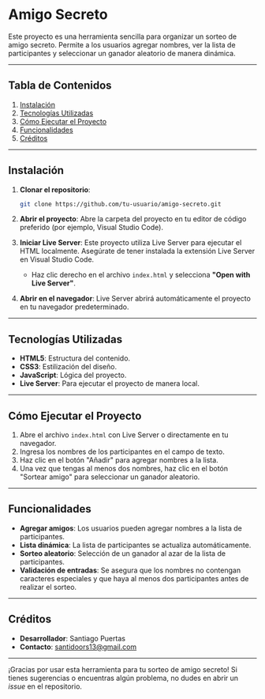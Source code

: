 # Amigo Secreto

Este proyecto es una herramienta sencilla para organizar un sorteo de amigo secreto. Permite a los usuarios agregar nombres, ver la lista de participantes y seleccionar un ganador aleatorio de manera dinámica.

---

## Tabla de Contenidos

1. [Instalación](#instalación)
2. [Tecnologías Utilizadas](#tecnologías-utilizadas)
3. [Cómo Ejecutar el Proyecto](#cómo-ejecutar-el-proyecto)
4. [Funcionalidades](#funcionalidades)
5. [Créditos](#créditos)

---

## Instalación

1. **Clonar el repositorio**:

   ```bash
   git clone https://github.com/tu-usuario/amigo-secreto.git
   ```

2. **Abrir el proyecto**:
   Abre la carpeta del proyecto en tu editor de código preferido (por ejemplo, Visual Studio Code).

3. **Iniciar Live Server**:
   Este proyecto utiliza Live Server para ejecutar el HTML localmente. Asegúrate de tener instalada la extensión Live Server en Visual Studio Code.

   - Haz clic derecho en el archivo `index.html` y selecciona **"Open with Live Server"**.

4. **Abrir en el navegador**:
   Live Server abrirá automáticamente el proyecto en tu navegador predeterminado.

---

## Tecnologías Utilizadas

- **HTML5**: Estructura del contenido.
- **CSS3**: Estilización del diseño.
- **JavaScript**: Lógica del proyecto.
- **Live Server**: Para ejecutar el proyecto de manera local.

---

## Cómo Ejecutar el Proyecto

1. Abre el archivo `index.html` con Live Server o directamente en tu navegador.
2. Ingresa los nombres de los participantes en el campo de texto.
3. Haz clic en el botón "Añadir" para agregar nombres a la lista.
4. Una vez que tengas al menos dos nombres, haz clic en el botón "Sortear amigo" para seleccionar un ganador aleatorio.

---

## Funcionalidades

- **Agregar amigos**: Los usuarios pueden agregar nombres a la lista de participantes.
- **Lista dinámica**: La lista de participantes se actualiza automáticamente.
- **Sorteo aleatorio**: Selección de un ganador al azar de la lista de participantes.
- **Validación de entradas**: Se asegura que los nombres no contengan caracteres especiales y que haya al menos dos participantes antes de realizar el sorteo.

---

## Créditos

- **Desarrollador**: Santiago Puertas
- **Contacto**: santidoors13@gmail.com

---

¡Gracias por usar esta herramienta para tu sorteo de amigo secreto! Si tienes sugerencias o encuentras algún problema, no dudes en abrir un _issue_ en el repositorio.
